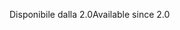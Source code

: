 <span data-ttu-id="b8534-101">Disponibile dalla 2.0</span><span class="sxs-lookup"><span data-stu-id="b8534-101">Available since 2.0</span></span>